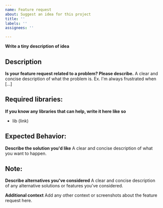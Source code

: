 ```yaml
---
name: Feature request
about: Suggest an idea for this project
title: ''
labels: ''
assignees: ''

---
```


**Write a tiny description of idea**

## Description
**Is your feature request related to a problem? Please describe.**
A clear and concise description of what the problem is. Ex. I'm always frustrated when [...]

## Required libraries:
**If you know any libraries that can help, write it here like so**
- lib (link)

## Expected Behavior:
**Describe the solution you'd like**
A clear and concise description of what you want to happen.

## Note:
**Describe alternatives you've considered**
A clear and concise description of any alternative solutions or features you've considered.

**Additional context**
Add any other context or screenshots about the feature request here.
